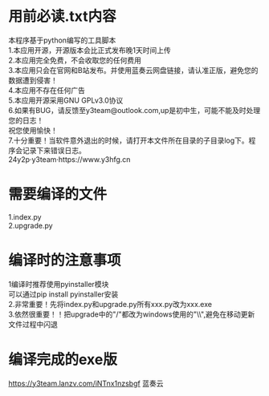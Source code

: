 #  用前必读.txt内容
<p>本程序基于python编写的工具脚本<br>
1.本应用开源，开源版本会比正式发布晚1天时间上传<br>
2.本应用完全免费，不会收取您的任何费用<br>
3.本应用只会在官网和B站发布。并使用蓝奏云网盘链接，请认准正版，避免您的数据遭到侵害！<br>
4.本应用不存在任何广告<br>
5.本应用开源采用GNU GPLv3.0协议<br>
6.如果有BUG，请反馈至y3team@outlook.com,up是初中生，可能不能及时处理您的日志！<br>
祝您使用愉快！<br>
7.十分重要！当软件意外退出的时候，请打开本文件所在目录的子目录log下。程序会记录下来错误日志。<br>
24y2p·y3team·https://www.y3hfg.cn</p>

# 需要编译的文件
<p>
1.index.py<br>
2.upgrade.py
</p>

# 编译时的注意事项
<p>
  1编译时推荐使用pyinstaller模块<br>
  可以通过pip install pyinstaller安装<br>
  2.非常重要！先将index.py和upgrade.py所有xxx.py改为xxx.exe<br>
  3.依然很重要！！把upgrade中的"/"都改为windows使用的"\\",避免在移动更新文件过程中闪退
</p>

# 编译完成的exe版
https://y3team.lanzv.com/iNTnx1nzsbgf 蓝奏云
